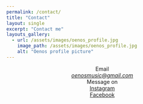 ```yaml
---
permalink: /contact/
title: "Contact"
layout: single
excerpt: "Contact me"
layouts_gallery:
  - url: /assets/images/oenos_profile.jpg
    image_path: /assets/images/oenos_profile.jpg
    alt: "Oenos profile picture"
---
```


<center>
  Email 
  <address>
    <a href="oenosmusic@gmail.com">oenosmusic@gmail.com</a>
  </address>
</center>

<center>
  Message on
</center>

<center>
  <a href="https://www.instagram.com/oenosmusic/">Instagram</a> 
</center>

<center>
  <a href="https://www.facebook.com/oenosmusic/">Facebook</a> 
</center>
